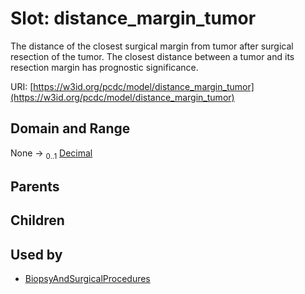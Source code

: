 
# Slot: distance_margin_tumor


The distance of the closest surgical margin from tumor after surgical resection of the tumor. The closest distance between a tumor and its resection margin has prognostic significance.

URI: [https://w3id.org/pcdc/model/distance_margin_tumor](https://w3id.org/pcdc/model/distance_margin_tumor)


## Domain and Range

None &#8594;  <sub>0..1</sub> [Decimal](types/Decimal.md)

## Parents


## Children


## Used by

 * [BiopsyAndSurgicalProcedures](BiopsyAndSurgicalProcedures.md)
